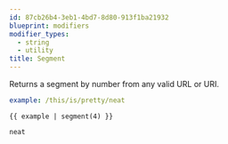 ```yaml
---
id: 87cb26b4-3eb1-4bd7-8d80-913f1ba21932
blueprint: modifiers
modifier_types:
  - string
  - utility
title: Segment
---
```

Returns a segment by number from any valid URL or URI.

```yaml
example: /this/is/pretty/neat
```

```
{{ example | segment(4) }}
```

```html
neat
```
